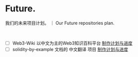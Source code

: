 # Future.
我们的未来项目计划。  ｜  Our Future repositories plan.
 
 <br>
 
 - [ ]    Web3-Wiki   以中文为主的Web3知识百科平台   [制作计划与进度](https://github.com/Web3-Club/Web3wiki-Website/issues/7)<be>
 - [ ]    solidity-by-example 文档的 中文翻译 项目  [制作计划与进度](https://github.com/Web3-Club/solidity-by-example_Chinese/issues/2)
